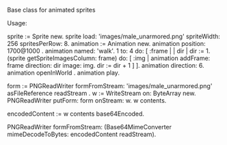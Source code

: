 Base class for animated sprites

Usage: 

sprite := Sprite new.
	sprite load: 'images/male_unarmored.png' spriteWidth: 256 spritesPerRow: 8.
	animation := Animation new.
	animation position: 1700@1000	.
	animation named: 'walk'.
	1 to: 4 do: [ :frame | 
		| dir |
		dir := 1.
		(sprite getSpriteImagesColumn: frame)
			do: [ :img | 
				animation addFrame: frame direction: dir image: img.
				dir := dir + 1 ] ].
	animation direction: 6.
	animation openInWorld .
	animation play.		

form := PNGReadWriter formFromStream: 'images/male_unarmored.png' asFileReference  readStream .
w := WriteStream on: ByteArray new.
PNGReadWriter putForm: form onStream: w.
w contents.

encodedContent := w contents base64Encoded.

PNGReadWriter formFromStream: (Base64MimeConverter mimeDecodeToBytes: encodedContent readStream).